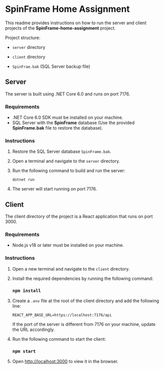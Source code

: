 # SpinFrame Home Assignment

This readme provides instructions on how to run the server and client projects of the **SpinFrame-home-assignment**
project.

Project structure:

- `server` directory

- `client` directory

- `SpinFrae.bak` (SQL Server backup file)

## Server

The server is built using .NET Core 6.0 and runs on port 7176.

### Requirements

- .NET Core 6.0 SDK must be installed on your machine.
- SQL Server with the **SpinFrame** database (Use the provided **SpinFrame.bak** file to restore the database).

### Instructions

1. Restore the SQL Server database `SpinFrame.bak`.

2. Open a terminal and navigate to the `server` directory.

3. Run the following command to build and run the server:

   ```
   dotnet run
   ```

4. The server will start running on port 7176.

## Client

The client directory of the project is a React application that runs on port 3000.

### Requirements

- Node.js v18 or later must be installed on your machine.

### Instructions

1. Open a new terminal and navigate to the `client` directory.

2. Install the required dependencies by running the following command:
   ### `npm install`
3. Create a `.env` file at the root of the client directory and add the following line:
   ```
   REACT_APP_BASE_URL=https://localhost:7176/api
   ```
   If the port of the server is different from 7176 on your machine, update the URL accordingly.
4. Run the following command to start the client:

   ### `npm start`

5. Open [http://localhost:3000](http://localhost:3000) to view it in the browser.
